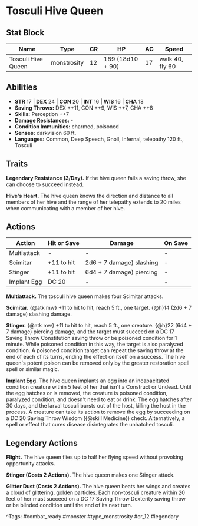 # Tosculi Hive Queen

## Stat Block

| Name | Type | CR | HP | AC | Speed |
|------|------|----|----|----|-------|
| Tosculi Hive Queen | monstrosity | 12 | 189 (18d10 + 90) | 17 | walk 40, fly 60 |

## Abilities

- **STR** 17 | **DEX** 24 | **CON** 20 | **INT** 16 | **WIS** 16 | **CHA** 18
- **Saving Throws:** DEX ++11, CON ++9, WIS ++7, CHA ++8  
- **Skills:** Perception ++7  
- **Damage Resistances:** -  
- **Condition Immunities:** charmed, poisoned  
- **Senses:** darkvision 60 ft.  
- **Languages:** Common, Deep Speech, Gnoll, Infernal, telepathy 120 ft., Tosculi

## Traits

**Legendary Resistance (3/Day).** If the hive queen fails a saving throw, she can choose to succeed instead.

**Hive's Heart.** The hive queen knows the direction and distance to all members of her hive and the range of her telepathy extends to 20 miles when communicating with a member of her hive.


## Actions

| Action | Hit or Save | Damage | On Save |
|--------|--------------|--------|----------|
| Multiattack | - | - | - |
| Scimitar | +11 to hit | 2d6 + 7 damage) slashing | - |
| Stinger | +11 to hit | 6d4 + 7 damage) piercing | - |
| Implant Egg | DC 20 | - | - |

**Multiattack.** The tosculi hive queen makes four Scimitar attacks.

**Scimitar.** {@atk mw} +11 to hit to hit, reach 5 ft., one target. {@h}14 (2d6 + 7 damage) slashing damage.

**Stinger.** {@atk mw} +11 to hit to hit, reach 5 ft., one creature. {@h}22 (6d4 + 7 damage) piercing damage, and the target must succeed on a DC 17 Saving Throw Constitution saving throw or be poisoned condition for 1 minute. While poisoned condition in this way, the target is also paralyzed condition. A poisoned condition target can repeat the saving throw at the end of each of its turns, ending the effect on itself on a success. The hive queen's potent poison can be removed only by the greater restoration spell spell or similar magic.

**Implant Egg.** The hive queen implants an egg into an incapacitated condition creature within 5 feet of her that isn't a Construct or Undead. Until the egg hatches or is removed, the creature is poisoned condition, paralyzed condition, and doesn't need to eat or drink. The egg hatches after 30 days, and the larval tosculi bursts out of the host, killing the host in the process. A creature can take its action to remove the egg by succeeding on a DC 20 Saving Throw Wisdom ({@skill Medicine}) check. Alternatively, a spell or effect that cures disease disintegrates the unhatched tosculi.

## Legendary Actions

**Flight.** The hive queen flies up to half her flying speed without provoking opportunity attacks.

**Stinger (Costs 2 Actions).** The hive queen makes one Stinger attack.

**Glitter Dust (Costs 2 Actions).** The hive queen beats her wings and creates a cloud of glittering, golden particles. Each non-tosculi creature within 20 feet of her must succeed on a DC 17 Saving Throw Dexterity saving throw or be blinded condition until the end of its next turn.



^Tags: #combat_ready #monster #type_monstrosity #cr_12 #legendary